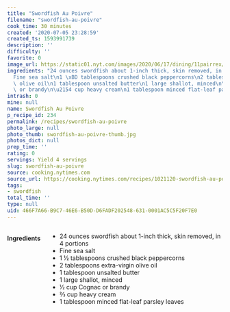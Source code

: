 ```yaml
---
title: "Swordfish Au Poivre"
filename: "swordfish-au-poivre"
cook_time: 30 minutes
created: '2020-07-05 23:28:59'
created_ts: 1593991739
description: ''
difficulty: ''
favorite: 0
image_url: https://static01.nyt.com/images/2020/06/17/dining/11pairrex/merlin_173165397_d0d4e7ba-789e-4bc7-ae1c-e8b484ded440-articleLarge.jpg
ingredients: "24 ounces swordfish about 1-inch thick, skin removed, in 4 portions\n\
  Fine sea salt\n1 \xBD tablespoons crushed black peppercorns\n2 tablespoons extra-virgin\
  \ olive oil\n1 tablespoon unsalted butter\n1 large shallot, minced\n\xBD cup Cognac\
  \ or brandy\n\u2154 cup heavy cream\n1 tablespoon minced flat-leaf parsley leaves"
intrash: 0
mine: null
name: Swordfish Au Poivre
p_recipe_id: 234
permalink: /recipes/swordfish-au-poivre
photo_large: null
photo_thumb: swordfish-au-poivre-thumb.jpg
photos_dict: null
prep_time: ''
rating: 0
servings: Yield 4 servings
slug: swordfish-au-poivre
source: cooking.nytimes.com
source_url: https://cooking.nytimes.com/recipes/1021120-swordfish-au-poivre?action=click&module=Global%20Search%20Recipe%20Card&pgType=search&rank=13
tags:
- swordfish
total_time: ''
type: null
uid: 466F7A66-B9C7-46E6-B50D-D6FADF202548-631-0001AC5C5F20F7E0
---
```

<div class="large-8 medium-7 columns" id="writeup">	</div><!-- #writeup -->
</div><!-- #row-one -->
<div class="row" id="row-two">	<div class="medium-4 small-5 columns" id="ingredients"><h4>Ingredients</h4><div class="box box-ingredients content"><ul>
<li>24 ounces swordfish about 1-inch thick, skin removed, in 4 portions</li>
<li>Fine sea salt</li>
<li>1 ½ tablespoons crushed black peppercorns</li>
<li>2 tablespoons extra-virgin olive oil</li>
<li>1 tablespoon unsalted butter</li>
<li>1 large shallot, minced</li>
<li>½ cup Cognac or brandy</li>
<li>⅔ cup heavy cream</li>
<li>1 tablespoon minced flat-leaf parsley leaves</li>
</ul>
</div>	</div>	<div class="medium-6 small-7 columns" id="directions">	</div>